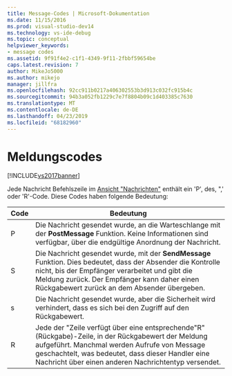 ```yaml
---
title: Message-Codes | Microsoft-Dokumentation
ms.date: 11/15/2016
ms.prod: visual-studio-dev14
ms.technology: vs-ide-debug
ms.topic: conceptual
helpviewer_keywords:
- message codes
ms.assetid: 9f91f4e2-c1f1-4349-9f11-2fbbf59654be
caps.latest.revision: 7
author: MikeJo5000
ms.author: mikejo
manager: jillfra
ms.openlocfilehash: 92cc911b0217a406302553b3d913c032fc915b4c
ms.sourcegitcommit: 94b3a052fb1229c7e7f8804b09c1d403385c7630
ms.translationtype: MT
ms.contentlocale: de-DE
ms.lasthandoff: 04/23/2019
ms.locfileid: "68182960"
---
```

# <a name="message-codes"></a>Meldungscodes
[!INCLUDE[vs2017banner](../includes/vs2017banner.md)]

Jede Nachricht Befehlszeile im [Ansicht "Nachrichten"](../debugger/messages-view.md) enthält ein 'P', des, ",' oder 'R'-Code. Diese Codes haben folgende Bedeutung:  
  
|Code|Bedeutung|  
|----------|-------------|  
|P|Die Nachricht gesendet wurde, an die Warteschlange mit der **PostMessage** Funktion. Keine Informationen sind verfügbar, über die endgültige Anordnung der Nachricht.|  
|S|Die Nachricht gesendet wurde, mit der **SendMessage** Funktion. Dies bedeutet, dass der Absender die Kontrolle nicht, bis der Empfänger verarbeitet und gibt die Meldung zurück. Der Empfänger kann daher einen Rückgabewert zurück an dem Absender übergeben.|  
|s|Die Nachricht gesendet wurde, aber die Sicherheit wird verhindert, dass es sich bei den Zugriff auf den Rückgabewert.|  
|R|Jede der "Zeile verfügt über eine entsprechende"R"(Rückgabe)-Zeile, in der Rückgabewert der Meldung aufgeführt. Manchmal werden Aufrufe von Message geschachtelt, was bedeutet, dass dieser Handler eine Nachricht über einen anderen Nachrichtentyp versendet.|
